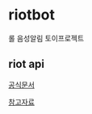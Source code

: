 # riotbot
롤 음성알림 토이프로젝트

## riot api 
[공식문서](https://developer.riotgames.com/apis)

[참고자료](https://shinminyong.tistory.com/11)
